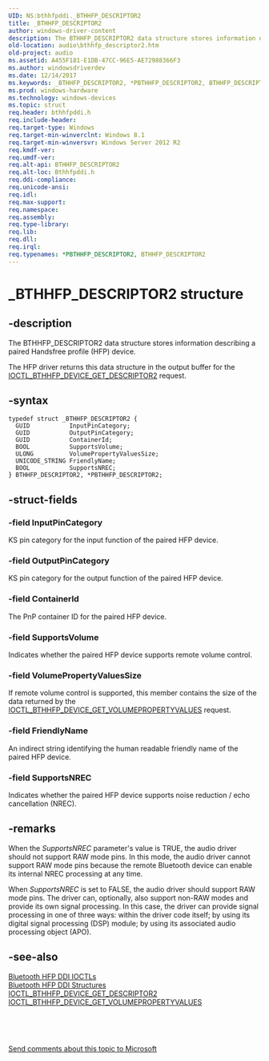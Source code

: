 ```yaml
---
UID: NS:bthhfpddi._BTHHFP_DESCRIPTOR2
title: _BTHHFP_DESCRIPTOR2
author: windows-driver-content
description: The BTHHFP_DESCRIPTOR2 data structure stores information describing a paired Handsfree profile (HFP) device.
old-location: audio\bthhfp_descriptor2.htm
old-project: audio
ms.assetid: A455F181-E1DB-47CC-96E5-AE72988366F3
ms.author: windowsdriverdev
ms.date: 12/14/2017
ms.keywords: _BTHHFP_DESCRIPTOR2, *PBTHHFP_DESCRIPTOR2, BTHHFP_DESCRIPTOR2
ms.prod: windows-hardware
ms.technology: windows-devices
ms.topic: struct
req.header: bthhfpddi.h
req.include-header: 
req.target-type: Windows
req.target-min-winverclnt: Windows 8.1
req.target-min-winversvr: Windows Server 2012 R2
req.kmdf-ver: 
req.umdf-ver: 
req.alt-api: BTHHFP_DESCRIPTOR2
req.alt-loc: Bthhfpddi.h
req.ddi-compliance: 
req.unicode-ansi: 
req.idl: 
req.max-support: 
req.namespace: 
req.assembly: 
req.type-library: 
req.lib: 
req.dll: 
req.irql: 
req.typenames: *PBTHHFP_DESCRIPTOR2, BTHHFP_DESCRIPTOR2
---
```


# _BTHHFP_DESCRIPTOR2 structure



## -description
The BTHHFP_DESCRIPTOR2  data structure stores information describing a paired Handsfree profile (HFP) device.

The HFP driver returns this data structure in the output buffer for the <a href="..\bthhfpddi\ni-bthhfpddi-ioctl_bthhfp_device_get_descriptor2.md">IOCTL_BTHHFP_DEVICE_GET_DESCRIPTOR2</a> request.



## -syntax

````
typedef struct _BTHHFP_DESCRIPTOR2 {
  GUID           InputPinCategory;
  GUID           OutputPinCategory;
  GUID           ContainerId;
  BOOL           SupportsVolume;
  ULONG          VolumePropertyValuesSize;
  UNICODE_STRING FriendlyName;
  BOOL           SupportsNREC;
} BTHHFP_DESCRIPTOR2, *PBTHHFP_DESCRIPTOR2;
````


## -struct-fields

### -field InputPinCategory

KS pin category for the input function of the paired HFP device.


### -field OutputPinCategory

KS pin category for the output function of the paired HFP device.


### -field ContainerId

The PnP container ID for the paired HFP device.


### -field SupportsVolume

Indicates whether the paired HFP device supports remote volume control.


### -field VolumePropertyValuesSize

If remote volume control is supported, this member contains the size of the data returned by the <a href="..\bthhfpddi\ni-bthhfpddi-ioctl_bthhfp_device_get_volumepropertyvalues.md">IOCTL_BTHHFP_DEVICE_GET_VOLUMEPROPERTYVALUES</a> request.


### -field FriendlyName

An indirect string identifying the human readable friendly name of the paired HFP device.


### -field SupportsNREC

Indicates whether the paired HFP device supports noise reduction / echo cancellation (NREC).


## -remarks
When the <i>SupportsNREC</i> parameter's value is TRUE, the audio driver should not support RAW mode pins. In this mode, the audio driver cannot support RAW mode pins because the remote Bluetooth device can enable its internal NREC processing at any time.


When <i>SupportsNREC</i> is set to FALSE, the audio driver should support RAW mode pins. The driver can, optionally, also support non-RAW modes and provide its own signal processing. In this case, the driver can provide signal processing  in one of three ways: within the driver code itself; by using its digital signal processing (DSP) module; by using its associated audio processing object (APO).



## -see-also
<dl>
<dt>
<a href="https://msdn.microsoft.com/library/windows/hardware/dn302027">Bluetooth HFP DDI IOCTLs</a>
</dt>
<dt>
<a href="https://msdn.microsoft.com/library/windows/hardware/dn302029">Bluetooth HFP DDI Structures</a>
</dt>
<dt>
<a href="..\bthhfpddi\ni-bthhfpddi-ioctl_bthhfp_device_get_descriptor2.md">IOCTL_BTHHFP_DEVICE_GET_DESCRIPTOR2</a>
</dt>
<dt>
<a href="..\bthhfpddi\ni-bthhfpddi-ioctl_bthhfp_device_get_volumepropertyvalues.md">IOCTL_BTHHFP_DEVICE_GET_VOLUMEPROPERTYVALUES</a>
</dt>
</dl>
 

 

<a href="mailto:wsddocfb@microsoft.com?subject=Documentation%20feedback [audio\audio]:%20BTHHFP_DESCRIPTOR2 structure%20 RELEASE:%20(12/14/2017)&amp;body=%0A%0APRIVACY STATEMENT%0A%0AWe use your feedback to improve the documentation. We don't use your email address for any other purpose, and we'll remove your email address from our system after the issue that you're reporting is fixed. While we're working to fix this issue, we might send you an email message to ask for more info. Later, we might also send you an email message to let you know that we've addressed your feedback.%0A%0AFor more info about Microsoft's privacy policy, see http://privacy.microsoft.com/en-us/default.aspx." title="Send comments about this topic to Microsoft">Send comments about this topic to Microsoft</a>

